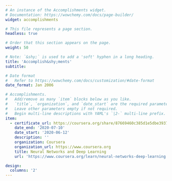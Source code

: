 ```yaml
---
# An instance of the Accomplishments widget.
# Documentation: https://wowchemy.com/docs/page-builder/
widget: accomplishments

# This file represents a page section.
headless: true

# Order that this section appears on the page.
weight: 50

# Note: `&shy;` is used to add a 'soft' hyphen in a long heading.
title: 'Accomplish&shy;ments'
subtitle:

# Date format
#   Refer to https://wowchemy.com/docs/customization/#date-format
date_format: Jan 2006

# Accomplishments.
#   Add/remove as many `item` blocks below as you like.
#   `title`, `organization`, and `date_start` are the required parameters.
#   Leave other parameters empty if not required.
#   Begin multi-line descriptions with YAML's `|2-` multi-line prefix.
item:
  - certificate_url: https://coursera.org/share/87669460c385d1e5dbe39378b08149a0
    date_end: '2020-07-10'
    date_start: '2020-06-12'
    description: ''
    organization: Coursera
    organization_url: https://www.coursera.org
    title: Neural Networks and Deep Learning
    url: 'https://www.coursera.org/learn/neural-networks-deep-learning'

design:
  columns: '2'
---
```

